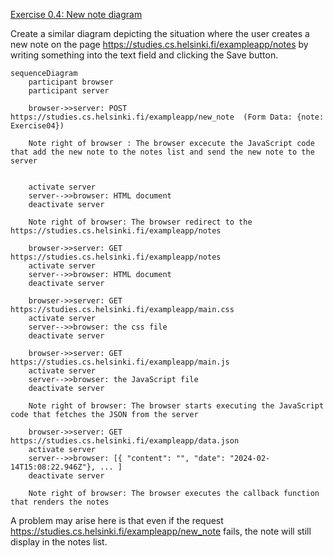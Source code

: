 [Exercise 0.4: New note diagram](https://fullstackopen.com/en/part0/fundamentals_of_web_apps#exercises-0-1-0-6)

Create a similar diagram depicting the situation where the user creates a new note on the page https://studies.cs.helsinki.fi/exampleapp/notes by writing something into the text field and clicking the Save button.

```mermaid
sequenceDiagram
    participant browser
    participant server

    browser->>server: POST https://studies.cs.helsinki.fi/exampleapp/new_note  (Form Data: {note: Exercise04})

    Note right of browser : The browser excecute the JavaScript code that add the new note to the notes list and send the new note to the server 


    activate server
    server-->>browser: HTML document
    deactivate server

    Note right of browser: The browser redirect to the https://studies.cs.helsinki.fi/exampleapp/notes

    browser->>server: GET https://studies.cs.helsinki.fi/exampleapp/notes
    activate server
    server-->>browser: HTML document
    deactivate server

    browser->>server: GET https://studies.cs.helsinki.fi/exampleapp/main.css
    activate server
    server-->>browser: the css file
    deactivate server

    browser->>server: GET https://studies.cs.helsinki.fi/exampleapp/main.js
    activate server
    server-->>browser: the JavaScript file
    deactivate server

    Note right of browser: The browser starts executing the JavaScript code that fetches the JSON from the server

    browser->>server: GET https://studies.cs.helsinki.fi/exampleapp/data.json
    activate server
    server-->>browser: [{ "content": "", "date": "2024-02-14T15:08:22.946Z"}, ... ]
    deactivate server

    Note right of browser: The browser executes the callback function that renders the notes
```

A problem may arise here is that even if the request https://studies.cs.helsinki.fi/exampleapp/new_note fails, the note will still display in the notes list.